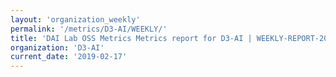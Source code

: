 ```yaml
---
layout: 'organization_weekly'
permalink: '/metrics/D3-AI/WEEKLY/'
title: 'DAI Lab OSS Metrics Metrics report for D3-AI | WEEKLY-REPORT-2019-02-17'
organization: 'D3-AI'
current_date: '2019-02-17'
---
```

